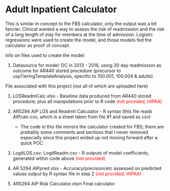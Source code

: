# Adult Inpatient Calculator

This is similar in concept to the FBS calculator, only the output was a bit fancier.  Clinical wanted a way to assess the risk of readmission and the risk of a long length of stay for members at the time of admission.  Logistic regressions were used to create the model, and those models fed the calculator as proof of concept.  

Info on files used to create the model: 
1. Datasource for model: DC in 2013 - 2016, using 30 day readmission as outcome for AR440 stored procedure (precursor to uspTieringTemplateAnalysis, specific to 100.001, 100.004 & adults)

File associated with this project (not all of which are uploaded here)

1. LOSReadmCalc.xlsx - Baseline data produced from AR440 stored procedure; plus all manipulations prior to R code <font color = "red">(not provided, HIPAA)</font>

2. AR5294 AIP LOS and Readmit Calculator - R syntax (this file reads AIPcalc.csv, which is a sheet taken from file #1 and saved as csv)
    - The code in this file mirrors the calculator created for FBS; there are probably some comments and sections that I never removed especially since this project ended up not moving forward after a quick POC. 

3. LogitLOS.csv; LogitReadm.csv - R outputs of model coefficients, generated within code above <font color = "red">(not provided)</font>

4. AR 5294 AIPpred.xlsx - Accuracy/precision/etc assessed on predicted values output by R syntax file in step 2 <font color = "red">(not provided, HIPAA)</font>

5. AR5294 AIP Risk Calculator.xlsm Final calculator
